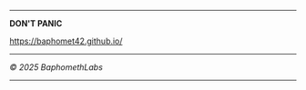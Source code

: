 
----------------------------------------------------------------

**DON'T PANIC**

https://baphomet42.github.io/

----------------------------------------------------------------

*© 2025 BaphomethLabs*

----------------------------------------------------------------
